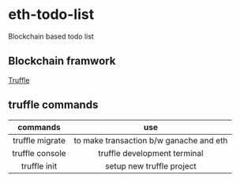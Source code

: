 # eth-todo-list
Blockchain based todo list

## Blockchain framwork 

[Truffle](https://www.trufflesuite.com/)

## truffle commands

|     commands    	|                   use                   	|
|:---------------:	|:---------------------------------------:	|
| truffle migrate 	| to make transaction b/w ganache and eth 	|
| truffle console 	|      truffle development terminal       	|
|   truffle init  	|        setup new truffle project        	|
